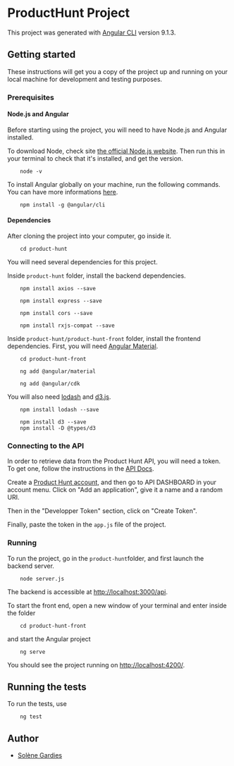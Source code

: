 # ProductHunt Project

This project was generated with [Angular CLI](https://github.com/angular/angular-cli) version 9.1.3.

## Getting started

These instructions will get you a copy of the project up and running on your local machine for development and testing purposes.

### Prerequisites

#### Node.js and Angular

Before starting using the project, you will need to have Node.js and Angular installed.

To download Node, check site [the official Node.js website](https://nodejs.org/en/download/).
Then run this in your terminal to check that it's installed, and get the version.

```
    node -v
```

To install Angular globally on your machine, run the following commands. You can have more informations [here](https://angular.io/guide/setup-local).

```
    npm install -g @angular/cli
```

#### Dependencies

After cloning the project into your computer, go inside it.

```
    cd product-hunt
```

You will need several dependencies for this project.

Inside `product-hunt` folder, install the backend dependencies.

```
    npm install axios --save
```

```
    npm install express --save
```

```
    npm install cors --save
```

```
    npm install rxjs-compat --save
```

Inside `product-hunt/product-hunt-front` folder, install the frontend dependencies.
First, you will need [Angular Material](https://material.angular.io/).

```
    cd product-hunt-front
```

```
    ng add @angular/material
```

```
    ng add @angular/cdk
```

You will also need [lodash](https://lodash.com/) and [d3.js](https://d3js.org/).

```
    npm install lodash --save
```

```
    npm install d3 --save
    npm install -D @types/d3
```

### Connecting to the API

In order to retrieve data from the Product Hunt API, you will need a token.
To get one, follow the instructions in the [API Docs](https://api.producthunt.com/v2/docs).

Create a [Product Hunt account](https://www.producthunt.com/), and then go to API DASHBOARD in your account menu.
Click on "Add an application", give it a name and a random URI.

Then in the "Developper Token" section, click on "Create Token".

Finally, paste the token in the `app.js` file of the project.

### Running

To run the project, go in the `product-hunt`folder, and first launch the backend server.

```
    node server.js
```

The backend is accessible at [http://localhost:3000/api](http://localhost:3000/api).

To start the front end, open a new window of your terminal and enter inside the folder

```
    cd product-hunt-front
```

and start the Angular project

```
    ng serve
```

You should see the project running on [http://localhost:4200/](http://localhost:4200).

## Running the tests

To run the tests, use

```
    ng test
```

## Author

* [Solène Gardies](http://github.com/soleneG02)
